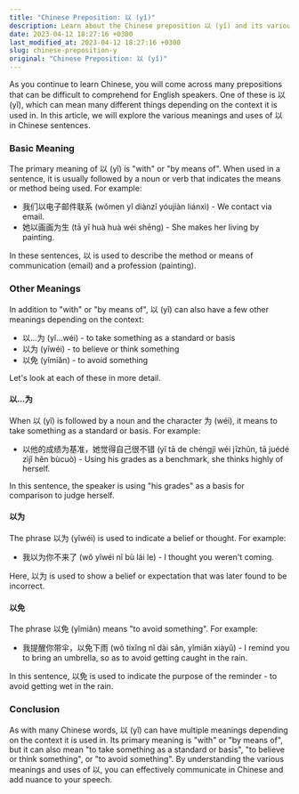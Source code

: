```yaml
---
title: "Chinese Preposition: 以 (yǐ)"
description: Learn about the Chinese preposition 以 (yǐ) and its various meanings and uses in sentences.
date: 2023-04-12 18:27:16 +0300
last_modified_at: 2023-04-12 18:27:16 +0300
slug: chinese-preposition-y
original: "Chinese Preposition: 以 (yǐ)"
---
```

As you continue to learn Chinese, you will come across many prepositions that can be difficult to comprehend for English speakers. One of these is 以 (yǐ), which can mean many different things depending on the context it is used in. In this article, we will explore the various meanings and uses of 以 in Chinese sentences.

### Basic Meaning

The primary meaning of 以 (yǐ) is "with" or "by means of". When used in a sentence, it is usually followed by a noun or verb that indicates the means or method being used. For example:

- 我们以电子邮件联系 (wǒmen yǐ diànzǐ yóujiàn liánxì) - We contact via email.
- 她以画画为生 (tā yǐ huà huà wéi shēng) - She makes her living by painting.

In these sentences, 以 is used to describe the method or means of communication (email) and a profession (painting).

### Other Meanings

In addition to "with" or "by means of", 以 (yǐ) can also have a few other meanings depending on the context:

- 以...为 (yǐ...wéi) - to take something as a standard or basis
- 以为 (yǐwéi) - to believe or think something
- 以免 (yǐmiǎn) - to avoid something

Let's look at each of these in more detail. 

#### 以...为

When 以 (yǐ) is followed by a noun and the character 为 (wéi), it means to take something as a standard or basis. For example:

- 以他的成绩为基准，她觉得自己很不错 (yǐ tā de chéngjì wéi jīzhǔn, tā juédé zìjǐ hěn bùcuò) - Using his grades as a benchmark, she thinks highly of herself.

In this sentence, the speaker is using "his grades" as a basis for comparison to judge herself. 

#### 以为

The phrase 以为 (yǐwéi) is used to indicate a belief or thought. For example:

- 我以为你不来了 (wǒ yǐwéi nǐ bù lái le) - I thought you weren't coming.

Here, 以为 is used to show a belief or expectation that was later found to be incorrect.

#### 以免

The phrase 以免 (yǐmiǎn) means "to avoid something". For example:

- 我提醒你带伞，以免下雨 (wǒ tíxǐng nǐ dài sǎn, yǐmiǎn xiàyǔ) - I remind you to bring an umbrella, so as to avoid getting caught in the rain.

In this sentence, 以免 is used to indicate the purpose of the reminder - to avoid getting wet in the rain.

### Conclusion

As with many Chinese words, 以 (yǐ) can have multiple meanings depending on the context it is used in. Its primary meaning is "with" or "by means of", but it can also mean "to take something as a standard or basis", "to believe or think something", or "to avoid something". By understanding the various meanings and uses of 以, you can effectively communicate in Chinese and add nuance to your speech.